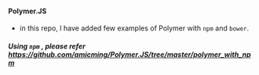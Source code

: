 #### Polymer.JS

* in this repo, I have added few examples of Polymer with `npm` and `bower`.

##### Using `npm` , please refer https://github.com/amicming/Polymer.JS/tree/master/polymer_with_npm
